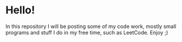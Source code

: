 # Hello!

In this repository I will be posting some of my code work, mostly small programs and stuff I do in my free time, such as LeetCode.
Enjoy ;)
